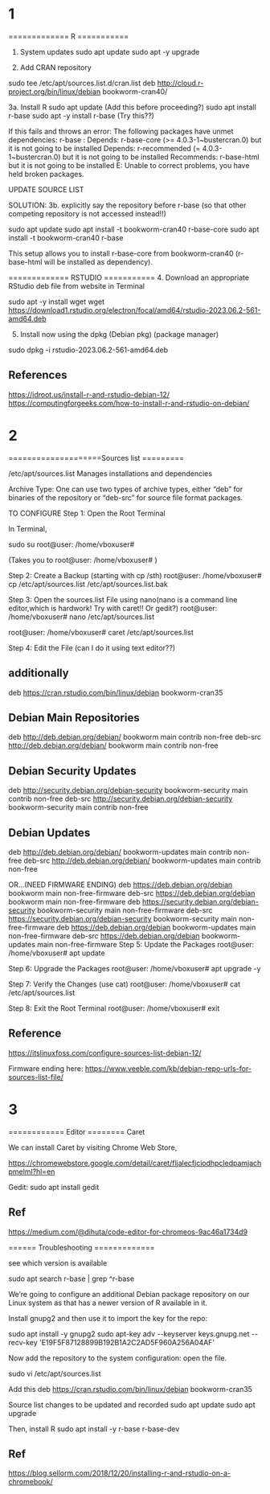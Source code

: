 # 1
============= R ===========
1. System updates 
sudo apt update
sudo apt -y upgrade

2. Add CRAN repository 

sudo tee /etc/apt/sources.list.d/cran.list 
deb http://cloud.r-project.org/bin/linux/debian bookworm-cran40/


3a. Install R
sudo apt update (Add this before proceeding?)
sudo apt install r-base
sudo apt -y install r-base (Try this??)

If this fails and throws an error:
The following packages have unmet dependencies: r-base : Depends: r-base-core (>= 4.0.3-1~bustercran.0) but it is not going to be installed Depends: r-recommended (= 4.0.3-1~bustercran.0) but it is not going to be installed Recommends: r-base-html but it is not going to be installed E: Unable to correct problems, you have held broken packages.

UPDATE SOURCE LIST


SOLUTION:
3b. explicitly say the repository before r-base (so that other competing repository is not accessed instead!!)

sudo apt update
sudo apt install -t bookworm-cran40 r-base-core
sudo apt install -t bookworm-cran40 r-base

This setup allows you to install r-base-core from bookworm-cran40 (r-base-html will be installed as dependency).

============= RSTUDIO ===========
4. Download an appropriate RStudio deb file from website in Terminal

sudo apt -y install wget
wget https://download1.rstudio.org/electron/focal/amd64/rstudio-2023.06.2-561-amd64.deb

5. Install now using the dpkg (Debian pkg) (package manager)

sudo dpkg -i rstudio-2023.06.2-561-amd64.deb

## References
https://idroot.us/install-r-and-rstudio-debian-12/
https://computingforgeeks.com/how-to-install-r-and-rstudio-on-debian/

# 2
====================Sources list =========

/etc/apt/sources.list
Manages installations and dependencies

Archive Type: One can use two types of archive types, either “deb” for binaries of the repository or “deb-src” for source file format packages.

TO CONFIGURE
Step 1: Open the Root Terminal

In Terminal,

sudo su
root@user: /home/vboxuser#

(Takes you to root@user: /home/vboxuser# )

Step 2: Create a Backup (starting with cp /sth)
root@user: /home/vboxuser# cp /etc/apt/sources.list /etc/apt/sources.list.bak

Step 3: Open the sources.list File using nano(nano is a command line editor,which is hardwork! Try with caret!! Or gedit?)
root@user: /home/vboxuser# nano /etc/apt/sources.list

root@user: /home/vboxuser# caret /etc/apt/sources.list

Step 4: Edit the File (can I do it using text editor??)

## additionally
deb https://cran.rstudio.com/bin/linux/debian bookworm-cran35

## Debian Main Repositories
deb http://deb.debian.org/debian/ bookworm main contrib non-free
deb-src http://deb.debian.org/debian/ bookworm main contrib non-free
 
## Debian Security Updates
deb http://security.debian.org/debian-security bookworm-security main contrib non-free
deb-src http://security.debian.org/debian-security bookworm-security main contrib non-free
 
## Debian Updates
deb http://deb.debian.org/debian/ bookworm-updates main contrib non-free
deb-src http://deb.debian.org/debian/ bookworm-updates main contrib non-free

OR...(NEED FIRMWARE ENDING)
deb https://deb.debian.org/debian bookworm main non-free-firmware
deb-src https://deb.debian.org/debian bookworm main non-free-firmware
deb https://security.debian.org/debian-security bookworm-security main non-free-firmware
deb-src https://security.debian.org/debian-security bookworm-security main non-free-firmware
deb https://deb.debian.org/debian bookworm-updates main non-free-firmware
deb-src https://deb.debian.org/debian bookworm-updates main non-free-firmware
Step 5: Update the Packages
root@user: /home/vboxuser# apt update

Step 6: Upgrade the Packages
root@user: /home/vboxuser# apt upgrade -y

Step 7: Verify the Changes (use cat)
root@user: /home/vboxuser# cat /etc/apt/sources.list

Step 8: Exit the Root Terminal
root@user: /home/vboxuser# exit


## Reference
https://itslinuxfoss.com/configure-sources-list-debian-12/

Firmware ending here:
https://www.veeble.com/kb/debian-repo-urls-for-sources-list-file/

# 3 
============ Editor ========
Caret

We can install Caret by visiting Chrome Web Store,

https://chromewebstore.google.com/detail/caret/fljalecfjciodhpcledpamjachpmelml?hl=en

Gedit:
sudo apt install gedit


## Ref
https://medium.com/@dihuta/code-editor-for-chromeos-9ac46a1734d9


====== Troubleshooting =============

see which version is available

sudo apt search r-base | grep ^r-base

We’re going to configure an additional Debian package repository on our Linux system as that has a newer version of R available in it.

Install gnupg2 and then use it to import the key for the repo:

sudo apt install -y gnupg2
sudo apt-key adv --keyserver keys.gnupg.net --recv-key 'E19F5F87128899B192B1A2C2AD5F960A256A04AF'

Now add the repository to the system configuration: open the file.

sudo vi /etc/apt/sources.list

Add this
deb https://cran.rstudio.com/bin/linux/debian bookworm-cran35


Source list changes to be updated and recorded
sudo apt update
sudo apt upgrade

Then, install R
sudo apt install -y r-base r-base-dev

## Ref
https://blog.sellorm.com/2018/12/20/installing-r-and-rstudio-on-a-chromebook/






